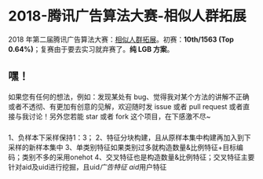 # 2018-腾讯广告算法大赛-相似人群拓展

2018 年第二届腾讯广告算法大赛：[相似人群拓展](http://algo.tpai.qq.com/home/information/info.html)。初赛：**10th/1563 (Top 0.64%)**；复赛由于要去实习就弃赛了。**纯 LGB 方案**。

## 嘿！

如果您有任何的想法，例如：发现某处有 bug、觉得我对某个方法的讲解不正确或者不透彻、有更加有创意的见解，欢迎随时发 issue 或者 pull request 或者直接与我讨论！另外您若能 star 或者 fork 这个项目，在下感激不尽~


###
1、负样本下采样保持1：3；
2、特征分块构建，且从原样本集中构建再加入到下采样的新样本集中
3、单类别特征如果类别过多就构造数量&比例特征+目标编码；类别不多的采用onehot
4、交叉特征也是构造数量&比例特征；交叉特征主要针对aid及uid进行挖掘，且uid*广告特征 aid*用户特征
